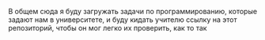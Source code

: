 В общем сюда я буду загружать задачи по программированию, которые задают нам в университете, и буду кидать учителю ссылку на этот репозиторий, чтобы он мог легко их проверить, как то так
